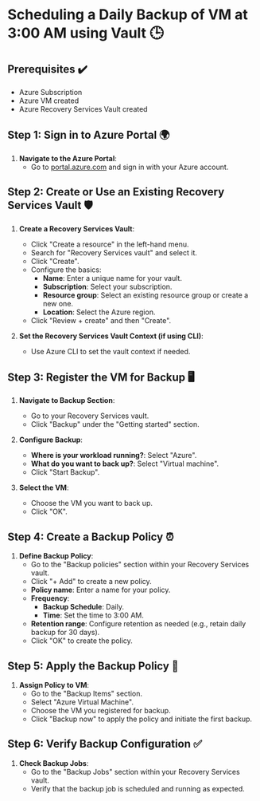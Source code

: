 # Scheduling a Daily Backup of VM at 3:00 AM using Vault 🕒

## Prerequisites ✔️
- Azure Subscription
- Azure VM created
- Azure Recovery Services Vault created

## Step 1: Sign in to Azure Portal 🌍

1. **Navigate to the Azure Portal**:
   - Go to [portal.azure.com](https://portal.azure.com/) and sign in with your Azure account.

## Step 2: Create or Use an Existing Recovery Services Vault 🛡️

1. **Create a Recovery Services Vault**:
   - Click "Create a resource" in the left-hand menu.
   - Search for "Recovery Services vault" and select it.
   - Click "Create".
   - Configure the basics:
     - **Name**: Enter a unique name for your vault.
     - **Subscription**: Select your subscription.
     - **Resource group**: Select an existing resource group or create a new one.
     - **Location**: Select the Azure region.
   - Click "Review + create" and then "Create".

2. **Set the Recovery Services Vault Context (if using CLI)**:
   - Use Azure CLI to set the vault context if needed.

## Step 3: Register the VM for Backup 🖥️

1. **Navigate to Backup Section**:
   - Go to your Recovery Services vault.
   - Click "Backup" under the "Getting started" section.

2. **Configure Backup**:
   - **Where is your workload running?**: Select "Azure".
   - **What do you want to back up?**: Select "Virtual machine".
   - Click "Start Backup".

3. **Select the VM**:
   - Choose the VM you want to back up.
   - Click "OK".

## Step 4: Create a Backup Policy ⏰

1. **Define Backup Policy**:
   - Go to the "Backup policies" section within your Recovery Services vault.
   - Click "+ Add" to create a new policy.
   - **Policy name**: Enter a name for your policy.
   - **Frequency**:
     - **Backup Schedule**: Daily.
     - **Time**: Set the time to 3:00 AM.
   - **Retention range**: Configure retention as needed (e.g., retain daily backup for 30 days).
   - Click "OK" to create the policy.

## Step 5: Apply the Backup Policy 📅

1. **Assign Policy to VM**:
   - Go to the "Backup Items" section.
   - Select "Azure Virtual Machine".
   - Choose the VM you registered for backup.
   - Click "Backup now" to apply the policy and initiate the first backup.

## Step 6: Verify Backup Configuration ✅

1. **Check Backup Jobs**:
   - Go to the "Backup Jobs" section within your Recovery Services vault.
   - Verify that the backup job is scheduled and running as expected.
